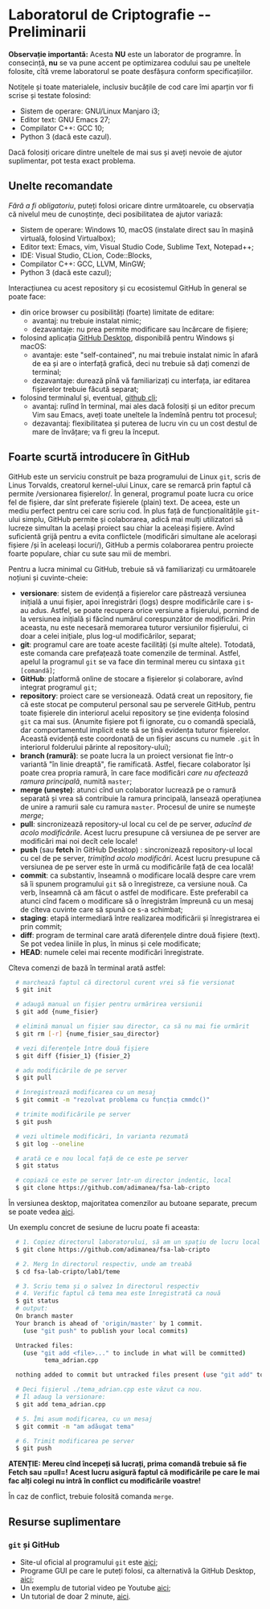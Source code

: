 # Laboratorul de Criptografie -- Preliminarii

**Observație importantă:** Acesta **NU** este un laborator de programre.
În consecință, **nu** se va pune accent pe optimizarea codului
sau pe uneltele folosite, cîtă vreme laboratorul se poate desfășura
conform specificațiilor.

Notițele și toate materialele, inclusiv bucățile de cod care îmi
aparțin vor fi scrise și testate folosind:
- Sistem de operare: GNU/Linux Manjaro i3;
- Editor text: GNU Emacs 27;
- Compilator C++: GCC 10;
- Python 3 (dacă este cazul).

Dacă folosiți oricare dintre uneltele de mai sus și aveți nevoie de
ajutor suplimentar, pot testa exact problema.

## Unelte recomandate
*Fără a fi obligatoriu*, puteți folosi oricare dintre următoarele, cu
observația că nivelul meu de cunoștințe, deci posibilitatea de ajutor variază:
- Sistem de operare: Windows 10, macOS (instalate direct sau în mașină
  virtuală, folosind Virtualbox);
- Editor text: Emacs, vim, Visual Studio Code, Sublime Text, Notepad++;
- IDE: Visual Studio, CLion, Code::Blocks, 
- Compilator C++: GCC, LLVM, MinGW;
- Python 3 (dacă este cazul);

Interacțiunea cu acest repository și cu ecosistemul GitHub în general 
se poate face:
- din orice browser cu posibilități (foarte) limitate de editare:
  + avantaj: nu trebuie instalat nimic;
  + dezavantaje: nu prea permite modificare sau încărcare de fișiere;
- folosind aplicația [GitHub Desktop](https://desktop.github.com/), disponibilă pentru Windows și macOS:
  + avantaje: este "self-contained", nu mai trebuie instalat nimic în afară de ea și are o interfață grafică, deci nu trebuie să dați comenzi de terminal;
  + dezavantaje: durează pînă vă familiarizați cu interfața, iar editarea fișierelor trebuie făcută separat;
- folosind terminalul și, eventual, [github cli](https://cli.github.com/);
  + avantaj: rulînd în terminal, mai ales dacă folosiți și un editor precum Vim sau Emacs, aveți toate uneltele la îndemînă pentru tot procesul;
  + dezavantaj: flexibilitatea și puterea de lucru vin cu un cost destul de mare de învățare; va fi greu la început.

## Foarte scurtă introducere în GitHub
GitHub este un serviciu construit pe baza programului de Linux `git`,
scris de Linus Torvalds, creatorul kernel-ului Linux, care se remarcă prin
faptul că permite /versionarea fișierelor/. În general, programul poate lucra
cu orice fel de fișiere, dar sînt preferate fișierele (plain) text.
De aceea, este un mediu perfect pentru cei care scriu cod. În plus față
de funcționalitățile `git`-ului simplu, GitHub permite și colaborarea,
adică mai mulți utilizatori să lucreze simultan la același proiect sau chiar
la aceleași fișiere. Avînd suficientă grijă pentru a evita conflictele
(modificări simultane ale acelorași fișiere /și în aceleași locuri/),
GitHub a permis colaborarea pentru proiecte foarte populare, chiar cu sute
sau mii de membri.

Pentru a lucra minimal cu GitHub, trebuie să vă familiarizați cu următoarele
noțiuni și cuvinte-cheie:
- **versionare**: sistem de evidență a fișierelor care păstrează versiunea
  inițială a unui fișier, apoi înregistrări (logs) despre modificările care
  i s-au adus. Astfel, se poate recupera orice versiune a fișierului,
  pornind de la versiunea inițială și făcînd numărul corespunzător de
  modificări. Prin aceasta, nu este necesară memorarea tuturor versiunilor
  fișierului, ci doar a celei inițiale, plus log-ul modificărilor, separat;
- **git**: programul care are toate aceste facilități (și multe altele). Totodată,
  este comanda care prefațează toate comenzile de terminal. Astfel, apelul
  la programul `git` se va face din terminal mereu cu sintaxa `git [comandă]`;
- **GitHub**: platformă online de stocare a fișierelor și colaborare, avînd
  integrat programul `git`;
- **repository**: proiect care se versionează. Odată creat un repository, fie că
  este stocat pe computerul personal sau pe serverele GitHub, pentru toate fișierele
  din interiorul acelui repository se ține evidența folosind `git` ca mai sus.
  (Anumite fișiere pot fi ignorate, cu o comandă specială, dar comportamentul
  implicit este să se țină evidența tuturor fișierelor. Această evidență este
  coordonată de un fișier ascuns cu numele `.git` în interiorul folderului
  părinte al repository-ului);
- **branch (ramură)**: se poate lucra la un proiect versionat fie într-o variantă
  "în linie dreaptă", fie ramificată. Astfel, fiecare colaborator își poate
  crea propria ramură, în care face modificări *care nu afectează ramura principală*,
  numită `master`;
- **merge (unește)**: atunci cînd un colaborator lucrează pe o ramură separată
  și vrea să contribuie la ramura principală, lansează operațiunea de unire a
  ramurii sale cu ramura `master`. Procesul de unire se numește *merge*;
- **pull**: sincronizează repository-ul local cu cel de pe server,
  *aducînd de acolo modificările*. Acest lucru presupune că versiunea de pe
  server are modificări mai noi decît cele locale!
- **push** (sau **fetch** în GitHub Desktop) : sincronizează repository-ul local cu cel de pe server,
  *trimițînd acolo modificări*. Acest lucru presupune că versiunea de pe server
  este în urmă cu modificările față de cea locală!
- **commit**: ca substantiv, înseamnă o modificare locală despre care vrem să
  îi spunem programului `git` să o înregistreze, ca versiune nouă. Ca verb,
  înseamnă că am făcut o astfel de modificare. Este preferabil ca atunci cînd facem
  o modificare să o înregistrăm împreună cu un mesaj de cîteva cuvinte care să
  spună ce s-a schimbat;
- **staging**: etapă intermediară între realizarea modificării și înregistrarea
  ei prin commit;
- **diff**: program de terminal care arată diferențele dintre două fișiere (text).
  Se pot vedea liniile în plus, în minus și cele modificate;
- **HEAD**: numele celei mai recente modificări înregistrate.

Cîteva comenzi de bază în terminal arată astfel:
```sh
  # marchează faptul că directorul curent vrei să fie versionat
  $ git init

  # adaugă manual un fișier pentru urmărirea versiunii
  $ git add {nume_fisier}

  # elimină manual un fișier sau director, ca să nu mai fie urmărit
  $ git rm [-r] {nume_fisier_sau_director}

  # vezi diferențele între două fișiere
  $ git diff {fisier_1} {fisier_2}

  # adu modificările de pe server
  $ git pull

  # înregistrează modificarea cu un mesaj
  $ git commit -m "rezolvat problema cu funcția cmmdc()"

  # trimite modificările pe server
  $ git push

  # vezi ultimele modificări, în varianta rezumată
  $ git log --oneline

  # arată ce e nou local față de ce este pe server
  $ git status

  # copiază ce este pe server într-un director indentic, local
  $ git clone https://github.com/adimanea/fsa-lab-cripto
```
  
În versiunea desktop, majoritatea comenzilor au butoane separate, precum se poate vedea [aici](https://desktop.github.com/images/github-desktop-screenshot-windows.png).

Un exemplu concret de sesiune de lucru poate fi aceasta:
```sh
  # 1. Copiez directorul laboratorului, să am un spațiu de lucru local
  $ git clone https://github.com/adimanea/fsa-lab-cripto

  # 2. Merg în directorul respectiv, unde am treabă
  $ cd fsa-lab-cripto/lab1/teme

  # 3. Scriu tema și o salvez în directorul respectiv
  # 4. Verific faptul că tema mea este înregistrată ca nouă
  $ git status
  # output:
  On branch master
  Your branch is ahead of 'origin/master' by 1 commit.
	(use "git push" to publish your local commits)

  Untracked files:
	(use "git add <file>..." to include in what will be committed)
		  tema_adrian.cpp

  nothing added to commit but untracked files present (use "git add" to track)

  # Deci fișierul ./tema_adrian.cpp este văzut ca nou.
  # Îl adaug la versionare:
  $ git add tema_adrian.cpp

  # 5. Îmi asum modificarea, cu un mesaj
  $ git commit -m "am adăugat tema"

  # 6. Trimit modificarea pe server
  $ git push
```

**ATENȚIE: Mereu cînd începeți să lucrați, prima comandă trebuie să fie Fetch sau =pull=!**
**Acest lucru asigură faptul că modificările pe care le mai fac alți colegi nu intră**
**în conflict cu modificările voastre!**

În caz de conflict, trebuie folosită comanda `merge`.

## Resurse suplimentare
### `git` și GitHub
- Site-ul oficial al programului `git` este [aici](https://git-scm.com/);
- Programe GUI pe care le puteți folosi, ca alternativă la GitHub Desktop, [aici](https://git-scm.com/downloads/guis);
- Un exemplu de tutorial video pe Youtube [aici](https://www.youtube.com/watch?v=SWYqp7iY_Tc);
- Un tutorial de doar 2 minute, [aici](https://www.youtube.com/watch?v=hwP7WQkmECE).
